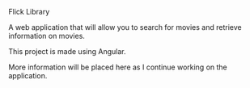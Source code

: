 Flick Library

A web application that will allow you to search for movies and retrieve information on movies.

This project is made using Angular.

More information will be placed here as I continue working on the application.
